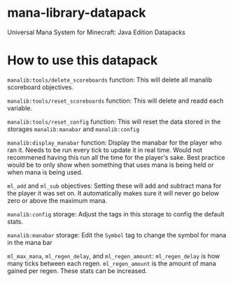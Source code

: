 # mana-library-datapack
 Universal Mana System for Minecraft: Java Edition Datapacks

# How to use this datapack
 `manalib:tools/delete_scoreboards` function: This will delete all manalib scoreboard objectives.
 
 `manalib:tools/reset_scoreboards` function: This will delete and readd each variable.
 
 `manalib:tools/reset_config` function: This will reset the data stored in the storages `manalib:manabar` and `manalib:config`
 
 `manalib:display_manabar` function: Display the manabar for the player who ran it. Needs to be run every tick to update it in real time. Would not recommened having this run all the time for the player's sake. Best practice would be to only show when something that uses mana is being held or when mana is being used.
 
 `ml_add` and `ml_sub` objectives: Setting these will add and subtract mana for the player it was set on. It automatically makes sure it will never go below zero or above the maximum mana.
 
 `manalib:config` storage: Adjust the tags in this storage to config the default stats.
 
 `manalib:manabar` storage: Edit the `Symbol` tag to change the symbol for mana in the mana bar
 
 `ml_max_mana`, `ml_regen_delay`, and `ml_regen_amount`: `ml_regen_delay` is how many ticks between each regen. `ml_regen_amount` is the amount of mana gained per regen. These stats can be increased.
